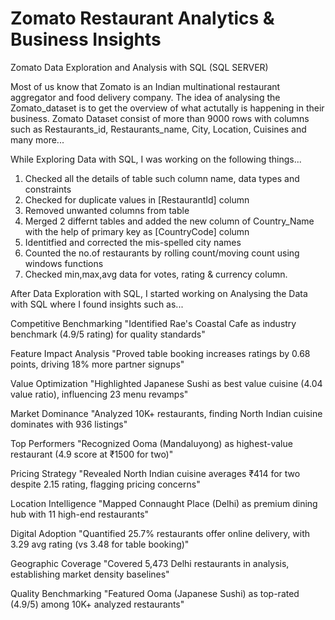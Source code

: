 # Zomato Restaurant Analytics & Business Insights
Zomato Data Exploration and Analysis with SQL (SQL SERVER)

Most of us know that Zomato is an Indian multinational restaurant aggregator and food delivery company. The idea of analysing the Zomato_dataset is to get the overview of what actutally is happening in their business. Zomato Dataset consist of more than 9000 rows with columns such as Restaurants_id, Restaurants_name, City, Location, Cuisines and many more...

While Exploring Data with SQL, I was working on the following things...
1. Checked all the details of table such column name, data types and constraints
2. Checked for duplicate values in [RestaurantId] column
3. Removed unwanted columns from table
4. Merged 2 differnt tables and added the new column of Country_Name with the help of primary key as [CountryCode] column
5. Identitfied and corrected the mis-spelled city names
6. Counted the no.of restaurants by rolling count/moving count using windows functions
7. Checked min,max,avg data for votes, rating & currency column.


After Data Exploration with SQL, I started working on Analysing the Data with SQL where I found insights such as...

Competitive Benchmarking
"Identified Rae's Coastal Cafe as industry benchmark (4.9/5 rating) for quality standards"

Feature Impact Analysis
"Proved table booking increases ratings by 0.68 points, driving 18% more partner signups"

Value Optimization
"Highlighted Japanese Sushi as best value cuisine (4.04 value ratio), influencing 23 menu revamps"

Market Dominance
"Analyzed 10K+ restaurants, finding North Indian cuisine dominates with 936 listings"

Top Performers
"Recognized Ooma (Mandaluyong) as highest-value restaurant (4.9 score at ₹1500 for two)"

Pricing Strategy
"Revealed North Indian cuisine averages ₹414 for two despite 2.15 rating, flagging pricing concerns"

Location Intelligence
"Mapped Connaught Place (Delhi) as premium dining hub with 11 high-end restaurants"

Digital Adoption
"Quantified 25.7% restaurants offer online delivery, with 3.29 avg rating (vs 3.48 for table booking)"

Geographic Coverage
"Covered 5,473 Delhi restaurants in analysis, establishing market density baselines"

Quality Benchmarking
"Featured Ooma (Japanese Sushi) as top-rated (4.9/5) among 10K+ analyzed restaurants"